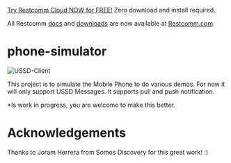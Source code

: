 
[Try Restcomm Cloud NOW for FREE!](https://www.restcomm.com/sign-up/) Zero download and install required.


All Restcomm [docs](https://www.restcomm.com/docs/) and [downloads](https://www.restcomm.com/downloads/) are now available at [Restcomm.com](https://www.restcomm.com).



# phone-simulator

![USSD-Client](https://user-images.githubusercontent.com/1968058/31864110-619351a4-b715-11e7-90a1-d65b9c3ca925.gif)

This project is to simulate the Mobile Phone to do various demos. For now it will only support USSD Messages. It supports pull and push notification.

*Is work in progress, you are welcome to make this better.

Acknowledgements
========

Thanks to Joram Herrera from Somos Discovery for this great work! :)

